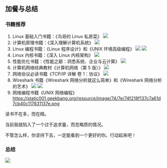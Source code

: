 ## 加餐与总结

### 书籍推荐

1. Linux 基础入门书籍：《鸟哥的 Linux 私房菜》
![](https://static001.geekbang.org/resource/image/8e/b4/8e3b114e11f6f5195e176290e4aa6eb4.png)
2. 计算机原理书籍：《深入理解计算机系统》
![](https://static001.geekbang.org/resource/image/6b/07/6b0cadb6858c3e00885e829d0910b207.png)
3. Linux 编程书籍：《Linux 程序设计》和《UNIX 环境高级编程》
![](https://static001.geekbang.org/resource/image/1f/e7/1fe3cc0a1d0772282be0047dbfd67fe7.png)
![](https://static001.geekbang.org/resource/image/86/90/86ac9cfbba6a255c3592de13950be190.png)
4. Linux 内核书籍：《深入 Linux 内核架构》
![](https://static001.geekbang.org/resource/image/e1/5e/e1ed53283b51ed81a96b9c9d2e72d65e.png)
5. 性能优化书籍：《性能之巅：洞悉系统、企业与云计算》
![](https://static001.geekbang.org/resource/image/5b/55/5b8392e187c770b796c445ded4819655.png)
6. 计算机网络经典教材《计算机网络（第 5 版）》
![](https://static001.geekbang.org/resource/image/ce/36/cef3bf15fa095140d499ba56fe4f2e36.png)
7. 网络协议必读书籍《TCP/IP 详解 卷 1：协议》
![](https://static001.geekbang.org/resource/image/07/56/07732b5c083e68874e0796a6ba708f56.png)
8. Wireshark 书籍《Wireshark 网络分析就这么简单》和《Wireshark 网络分析的艺术》
![](https://static001.geekbang.org/resource/image/fe/79/feaf5c9f1b5dd8c4a1546344c67e3979.png)
![](https://static001.geekbang.org/resource/image/27/f6/278f19c944ae955de49575bca3fde0f6.png)
9. 网络编程书籍《UNIX 网络编程》
https://static001.geekbang.org/resource/image/74/7e/74f218f137c7a61d7cb40c117831137e.png

读书不在多，而在精。

当前我就陷入了一个过于追求量，而忽略质的情况。

不管怎么样，你坚持下去，一定能看到一个更好的你。行动起来吧！

### 总结

![](https://static001.geekbang.org/resource/image/f2/e5/f293c969a147c3ad7753b312205962e5.jpg)

